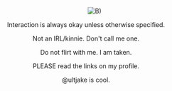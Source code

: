 
⠀⠀⠀⠀⠀⠀⠀⠀⠀⠀⠀⠀⠀⠀⠀⠀⠀⠀⠀⠀⠀⠀⠀⠀⠀![B)](https://i.pinimg.com/564x/af/2a/6b/af2a6b072551e4eee41c1dd77b8f2975.jpg)
<p align="center"> Interaction is always okay unless otherwise specified. </p>
<p align="center"> Not an IRL/kinnie. Don't call me one. </p>
<p align="center"> Do not flirt with me. I am taken. </p>
<p align="center"> PLEASE read the links on my profile. </p>
<p align="center"> @ultjake is cool. </p>

